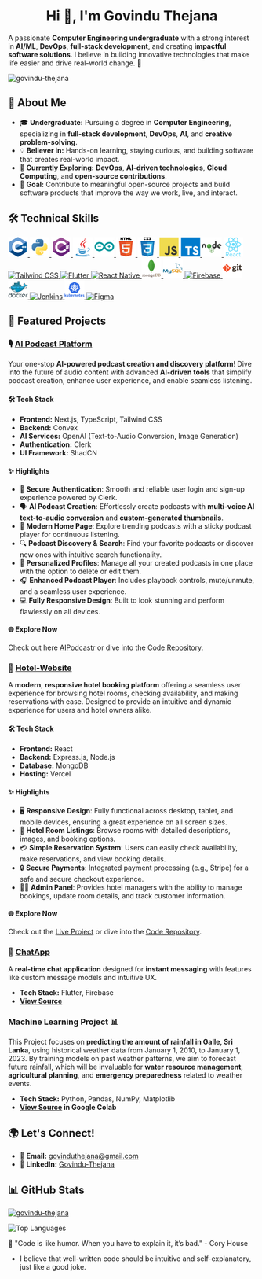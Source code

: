 <h1 align="center">Hi 👋, I'm Govindu Thejana</h1>

A passionate **Computer Engineering undergraduate** with a strong interest in **AI/ML**, **DevOps**, **full-stack development**, and creating **impactful software solutions**. I believe in building innovative technologies that make life easier and drive real-world change. 🚀


<p align="left"> <img src="https://komarev.com/ghpvc/?username=govindu-thejana&label=Profile%20views&color=0e75b6&style=flat" alt="govindu-thejana" /> </p>

## 🌟 About Me

- 🎓 **Undergraduate:** Pursuing a degree in **Computer Engineering**, specializing in **full-stack development**, **DevOps**, **AI**, and **creative problem-solving**.
- 💡 **Believer in:** Hands-on learning, staying curious, and building software that creates real-world impact.
- 🌱 **Currently Exploring:** **DevOps**, **AI-driven technologies**, **Cloud Computing**, and **open-source contributions**.
- 🎯 **Goal:** Contribute to meaningful open-source projects and build software products that improve the way we work, live, and interact.

## 🛠️ Technical Skills

<p align="left">
  <!-- Programming Languages -->
  <a href="https://www.cplusplus.com/" target="_blank" rel="noreferrer">
    <img src="https://raw.githubusercontent.com/devicons/devicon/master/icons/cplusplus/cplusplus-original.svg" alt="C++" width="40" height="40"/>
  </a>
  <a href="https://www.python.org/" target="_blank" rel="noreferrer">
    <img src="https://raw.githubusercontent.com/devicons/devicon/master/icons/python/python-original.svg" alt="Python" width="40" height="40"/>
  </a>
  <a href="https://learn.microsoft.com/en-us/dotnet/csharp/" target="_blank" rel="noreferrer">
    <img src="https://raw.githubusercontent.com/devicons/devicon/master/icons/csharp/csharp-original.svg" alt="C#" width="40" height="40"/>
  </a>
  <a href="https://www.java.com/" target="_blank" rel="noreferrer">
    <img src="https://raw.githubusercontent.com/devicons/devicon/master/icons/java/java-original.svg" alt="Java" width="40" height="40"/>
  </a>
  <a href="https://www.arduino.cc/" target="_blank" rel="noreferrer">
    <img src="https://raw.githubusercontent.com/devicons/devicon/master/icons/arduino/arduino-original.svg" alt="Arduino" width="40" height="40"/>
  </a>
  <!-- Web Development -->
  <a href="https://developer.mozilla.org/en-US/docs/Web/HTML" target="_blank" rel="noreferrer">
    <img src="https://raw.githubusercontent.com/devicons/devicon/master/icons/html5/html5-original-wordmark.svg" alt="HTML" width="40" height="40"/>
  </a>
  <a href="https://developer.mozilla.org/en-US/docs/Web/CSS" target="_blank" rel="noreferrer">
    <img src="https://raw.githubusercontent.com/devicons/devicon/master/icons/css3/css3-original-wordmark.svg" alt="CSS" width="40" height="40"/>
  </a>
  <a href="https://developer.mozilla.org/en-US/docs/Web/JavaScript" target="_blank" rel="noreferrer">
    <img src="https://raw.githubusercontent.com/devicons/devicon/master/icons/javascript/javascript-original.svg" alt="JavaScript" width="40" height="40"/>
  </a>
  <a href="https://www.typescriptlang.org/" target="_blank" rel="noreferrer">
    <img src="https://raw.githubusercontent.com/devicons/devicon/master/icons/typescript/typescript-original.svg" alt="TypeScript" width="40" height="40"/>
  </a>
  <!-- Frameworks and Libraries -->
    <a href="https://nodejs.org/" target="_blank" rel="noreferrer">
    <img src="https://raw.githubusercontent.com/devicons/devicon/master/icons/nodejs/nodejs-original-wordmark.svg" alt="Node.js" width="40" height="40"/>
</a>
  <a href="https://reactjs.org/" target="_blank" rel="noreferrer">
    <img src="https://raw.githubusercontent.com/devicons/devicon/master/icons/react/react-original-wordmark.svg" alt="React" width="40" height="40"/>
  </a>
  <a href="https://tailwindcss.com/" target="_blank" rel="noreferrer">
  <img src="https://upload.wikimedia.org/wikipedia/commons/d/d5/Tailwind_CSS_Logo.svg" alt="Tailwind CSS" width="40" height="40"/>
</a>
  <a href="https://www.flutter.dev/" target="_blank" rel="noreferrer">
    <img src="https://www.vectorlogo.zone/logos/flutterio/flutterio-icon.svg" alt="Flutter" width="40" height="40"/>
  </a>
  <a href="https://reactnative.dev/" target="_blank" rel="noreferrer">
  <img src="https://reactnative.dev/img/header_logo.svg" alt="React Native" width="40" height="40"/>
</a>
  <!-- Databases -->
  <a href="https://www.mongodb.com/" target="_blank" rel="noreferrer">
    <img src="https://raw.githubusercontent.com/devicons/devicon/master/icons/mongodb/mongodb-original-wordmark.svg" alt="MongoDB" width="40" height="40"/>
  </a>
  <a href="https://www.mysql.com/" target="_blank" rel="noreferrer">
    <img src="https://raw.githubusercontent.com/devicons/devicon/master/icons/mysql/mysql-original-wordmark.svg" alt="MySQL" width="40" height="40"/>
  </a>
  <a href="https://firebase.google.com/" target="_blank" rel="noreferrer">
    <img src="https://www.vectorlogo.zone/logos/firebase/firebase-icon.svg" alt="Firebase" width="40" height="40"/>
  </a>
  <!-- Tools -->
  <a href="https://www.git-scm.com/" target="_blank" rel="noreferrer">
    <img src="https://raw.githubusercontent.com/devicons/devicon/master/icons/git/git-original-wordmark.svg" alt="Git" width="40" height="40"/>
  </a>
  <a href="https://www.docker.com/" target="_blank" rel="noreferrer">
    <img src="https://raw.githubusercontent.com/devicons/devicon/master/icons/docker/docker-original-wordmark.svg" alt="Docker" width="40" height="40"/>
  </a>
  <a href="https://www.jenkins.io/" target="_blank" rel="noreferrer">
    <img src="https://www.vectorlogo.zone/logos/jenkins/jenkins-icon.svg" alt="Jenkins" width="40" height="40"/>
  </a>
  <a href="https://kubernetes.io/" target="_blank" rel="noreferrer">
    <img src="https://raw.githubusercontent.com/devicons/devicon/master/icons/kubernetes/kubernetes-plain-wordmark.svg" alt="Kubernetes" width="40" height="40"/>
  </a>
  <!-- Design Tools -->
  <a href="https://www.figma.com/" target="_blank" rel="noreferrer">
    <img src="https://www.vectorlogo.zone/logos/figma/figma-icon.svg" alt="Figma" width="40" height="40"/>
  </a>
</p>

## 🚀 Featured Projects

### 🎙️ [AI Podcast Platform](https://aipodcastr.vercel.app/)

Your one-stop **AI-powered podcast creation and discovery platform**! Dive into the future of audio content with advanced **AI-driven tools** that simplify podcast creation, enhance user experience, and enable seamless listening.

#### 🛠️ **Tech Stack**

- **Frontend:** Next.js, TypeScript, Tailwind CSS
- **Backend:** Convex
- **AI Services:** OpenAI (Text-to-Audio Conversion, Image Generation)
- **Authentication:** Clerk
- **UI Framework:** ShadCN

#### ✨ **Highlights**

- 🔐 **Secure Authentication**: Smooth and reliable user login and sign-up experience powered by Clerk.
- 🗣️ **AI Podcast Creation**: Effortlessly create podcasts with **multi-voice AI text-to-audio conversion** and **custom-generated thumbnails**.
- 🌟 **Modern Home Page**: Explore trending podcasts with a sticky podcast player for continuous listening.
- 🔍 **Podcast Discovery & Search**: Find your favorite podcasts or discover new ones with intuitive search functionality.
- 👤 **Personalized Profiles**: Manage all your created podcasts in one place with the option to delete or edit them.
- 🎧 **Enhanced Podcast Player**: Includes playback controls, mute/unmute, and a seamless user experience.
- 💻 **Fully Responsive Design**: Built to look stunning and perform flawlessly on all devices.

#### 🌐 **Explore Now**

Check out here [AIPodcastr](https://aipodcastr.vercel.app/) or dive into the [Code Repository](https://github.com/Govindu-Thejana/aipodcaster).

### 🏨 [Hotel-Website](https://suneragirahotel.vercel.app/)

A **modern**, **responsive hotel booking platform** offering a seamless user experience for browsing hotel rooms, checking availability, and making reservations with ease. Designed to provide an intuitive and dynamic experience for users and hotel owners alike.

#### 🛠️ **Tech Stack**

- **Frontend:** React
- **Backend:** Express.js, Node.js
- **Database:** MongoDB
- **Hosting:** Vercel

#### ✨ **Highlights**

- 🖥️ **Responsive Design**: Fully functional across desktop, tablet, and mobile devices, ensuring a great experience on all screen sizes.
- 🏨 **Hotel Room Listings**: Browse rooms with detailed descriptions, images, and booking options.
- 💳 **Simple Reservation System**: Users can easily check availability, make reservations, and view booking details.
- 🔒 **Secure Payments**: Integrated payment processing (e.g., Stripe) for a safe and secure checkout experience.
- 🧑‍💼 **Admin Panel**: Provides hotel managers with the ability to manage bookings, update room details, and track customer information.

#### 🌐 **Explore Now**

Check out the [Live Project](https://suneragirahotel.vercel.app/) or dive into the [Code Repository](https://github.com/Govindu-Thejana/Hotel-Website).


### 📱 [ChatApp](https://github.com/YourUsername/chatapp)

A **real-time chat application** designed for **instant messaging** with features like custom message models and intuitive UX.

- **Tech Stack:** Flutter, Firebase
- **[View Source](https://github.com/Govindu-Thejana/chat_app)**

### Machine Learning Project 📊

This Project focuses on **predicting the amount of rainfall in Galle, Sri Lanka**, using historical weather data from January 1, 2010, to January 1, 2023. By training models on past weather patterns, we aim to forecast future rainfall, which will be invaluable for **water resource management**, **agricultural planning**, and **emergency preparedness** related to weather events.

- **Tech Stack:** Python, Pandas, NumPy, Matplotlib
- **[View Source](https://colab.research.google.com/drive/16IOgCECnv-Uc1nKmKWNj_KX9xJ8lCork#scrollTo=RVEzMpL_jwu2) in Google Colab**


## 🌍 Let's Connect!

- 📧 **Email:** [govinduthejana@gmail.com](mailto:govinduthejana@gmail.com)
- 💼 **LinkedIn:** [Govindu-Thejana](https://www.linkedin.com/in/govindu-thejana/)



<!-- ## 🏆 Achievements

- 🥇 **Winner:** XYZ Hackathon 2023
- 🌟 **Open-Source Contributor:** PRs merged in notable repositories
- 📝 **Published Blogs:** [Your Blog](https://yourblog.com)

--- -->

## 📊 GitHub Stats
<p align="left"> <a href="https://github.com/ryo-ma/github-profile-trophy"><img src="https://github-profile-trophy.vercel.app/?username=govindu-thejana" alt="govindu-thejana" /></a> </p>

<!-- ![Govindu's GitHub Stats](https://github-readme-stats.vercel.app/api?username=govindu-thejana&show_icons=true&theme=radical)   -->
![Top Languages](https://github-readme-stats.vercel.app/api/top-langs/?username=Govindu-Thejana&layout=compact&theme=radical)


🌟 "Code is like humor. When you have to explain it, it’s bad." - Cory House
- I believe that well-written code should be intuitive and self-explanatory, just like a good joke.
